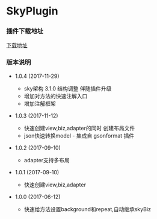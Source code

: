 # SkyPlugin

### 插件下载地址

[下载地址](https://github.com/skyJinc/SkyPlugin/blob/master/SkyPlugin.jar)

### 版本说明
- 1.0.4 (2017-11-29)

    - sky架构 3.1.0 结构调整 伴随插件升级
    - 增加对方法的快速注解入口
    - 增加注解框架
    
- 1.0.3 (2017-11-12)

    - 快速创建view,biz,adapter的同时 创建布局文件
    - json快速转换model - 集成自 gsonformat 插件
    
- 1.0.2 (2017-09-10)

    - adapter支持多布局
    
- 1.0.1 (2017-09-10)

    - 快速创建view,biz,adapter
    
- 1.0.0 (2017-06-12)

    - 快速给方法设置background和repeat,自动继承skyBiz
